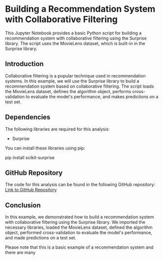 # Building a Recommendation System with Collaborative Filtering

This Jupyter Notebook provides a basic Python script for building a recommendation system with collaborative filtering using the Surprise library. The script uses the MovieLens dataset, which is built-in in the Surprise library.

## Introduction
Collaborative filtering is a popular technique used in recommendation systems. In this example, we will use the Surprise library to build a recommendation system based on collaborative filtering. The script loads the MovieLens dataset, defines the algorithm object, performs cross-validation to evaluate the model's performance, and makes predictions on a test set.

## Dependencies
The following libraries are required for this analysis:
- Surprise

You can install these libraries using pip:

pip install scikit-surprise
## GitHub Repository
The code for this analysis can be found in the following GitHub repository: [Link to GitHub Repository](https://github.com/kamalakarpeta/recommendation_system_with_collaborative_filtering)

## Conclusion
In this example, we demonstrated how to build a recommendation system with collaborative filtering using the Surprise library. We imported the necessary libraries, loaded the MovieLens dataset, defined the algorithm object, performed cross-validation to evaluate the model's performance, and made predictions on a test set.

Please note that this is a basic example of a recommendation system and there are many
